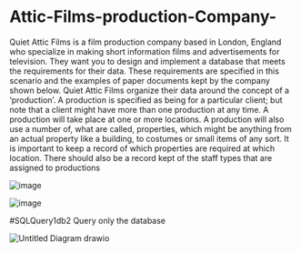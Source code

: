 # Attic-Films-production-Company-

Quiet Attic Films is a film production company based in London, England who specialize in making short information films and advertisements for television. They want you to design and implement a database that meets the requirements for their data. These requirements are specified in this scenario and the examples of paper documents kept by the company shown below. 
Quiet Attic Films organize their data around the concept of a ‘production’. A production is specified as being for a particular client; but note that a client might have more than one production at any time. A production will take place at one or more locations. A production will also use a number of, what are called, properties, which might be anything from an actual property like a building, to costumes or small items of any sort. It is important to keep a record of which properties are required at which location.
 There should also be a record kept of the staff types that are assigned to productions
 
![image](https://github.com/gmandroroshe/Attic-Films-production-Company-/assets/144511926/752acc0a-91a9-4d8e-a2d5-c7db2a083901)


![image](https://github.com/gmandroroshe/Attic-Films-production-Company-/assets/144511926/977f86d5-7fe3-43c9-8ecb-6553077e7b3a)

#SQLQuery1db2 Query only the database


![Untitled Diagram drawio](https://github.com/gmandroroshe/Attic-Films-production-Company-/assets/144511926/60ab251f-8109-456a-91eb-9b5ad1cb24a7)

